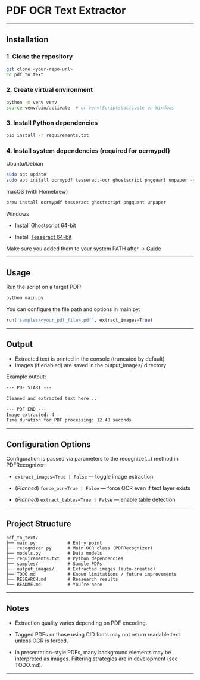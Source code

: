 # PDF OCR Text Extractor

---

## Installation

### 1. Clone the repository

```bash
git clone <your-repo-url>
cd pdf_to_text
```

### 2. Create virtual environment
```bash
python -m venv venv
source venv/bin/activate  # or venv\Scripts\activate on Windows
```

### 3. Install Python dependencies
```bash
pip install -r requirements.txt
```

### 4. Install system dependencies (required for ocrmypdf)
Ubuntu/Debian
```bash
sudo apt update
sudo apt install ocrmypdf tesseract-ocr ghostscript pngquant unpaper -y
```
macOS (with Homebrew)
```bash
brew install ocrmypdf tesseract ghostscript pngquant unpaper
```
Windows

- Install [Ghostscript 64-bit](https://ghostscript.com/releases/gsdnld.html)

- Install [Tesseract 64-bit](https://github.com/tesseract-ocr/tesseract/releases/tag/5.5.0)

Make sure you added them to your system PATH after -> [Guide](https://www.computerhope.com/issues/ch000549.htm#dospath)

---

## Usage
Run the script on a target PDF:
```bash
python main.py
```
You can configure the file path and options in main.py:
```python
run('samples/<your_pdf_file>.pdf', extract_images=True)
```

---

## Output
- Extracted text is printed in the console (truncated by default)
- Images (if enabled) are saved in the output_images/ directory

Example output:
```markdown
--- PDF START ---

Cleaned and extracted text here...

--- PDF END ---
Image extracted: 4
Time duration for PDF processing: 12.48 seconds
```

---

## Configuration Options
Configuration is passed via parameters to the recognize(...) method in PDFRecognizer:

- `extract_images=True | False` — toggle image extraction

- (*Planned*) `force_ocr=True | False` — force OCR even if text layer exists

- (*Planned*) `extract_tables=True | False` — enable table detection

---

## Project Structure
```
pdf_to_text/
├── main.py            # Entry point
├── recognizer.py      # Main OCR class (PDFRecognizer)
├── models.py          # Data models
├── requirements.txt   # Python dependencies
├── samples/           # Sample PDFs
├── output_images/     # Extracted images (auto-created)
├── TODO.md            # Known limitations / future improvements
├── RESEARCH.md        # Reasearch results
└── README.md          # You’re here
```

---

## Notes
- Extraction quality varies depending on PDF encoding.

- Tagged PDFs or those using CID fonts may not return readable text unless OCR is forced.

- In presentation-style PDFs, many background elements may be interpreted as images. Filtering strategies are in development (see TODO.md).

---